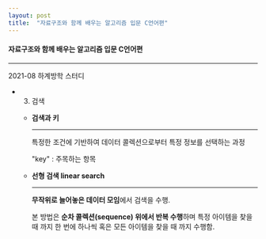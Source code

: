 ```yaml
---
layout: post
title:  "자료구조와 함께 배우는 알고리즘 입문 C언어편"
---
```


#### 자료구조와 함께 배우는 알고리즘 입문 C언어편

------

2021-08 하계방학 스터디



- 3. 검색

  - **검색과 키**	

    ------

    특정한 조건에 기반하여 데이터 콜렉션으로부터 특정 정보를 선택하는 과정

    "key" : 주목하는 항목	

  - **선형 검색 linear search**

    ------

    **무작위로 늘어놓은 데이터 모임**에서 검색을 수행.

    본 방법은 **순차 콜렉션(sequence) 위에서 반복 수행**하며 특정 아이템을 찾을 때 까지 한 번에 하나씩 혹은 모든 아이템을 찾을 때 까지 수행함.







